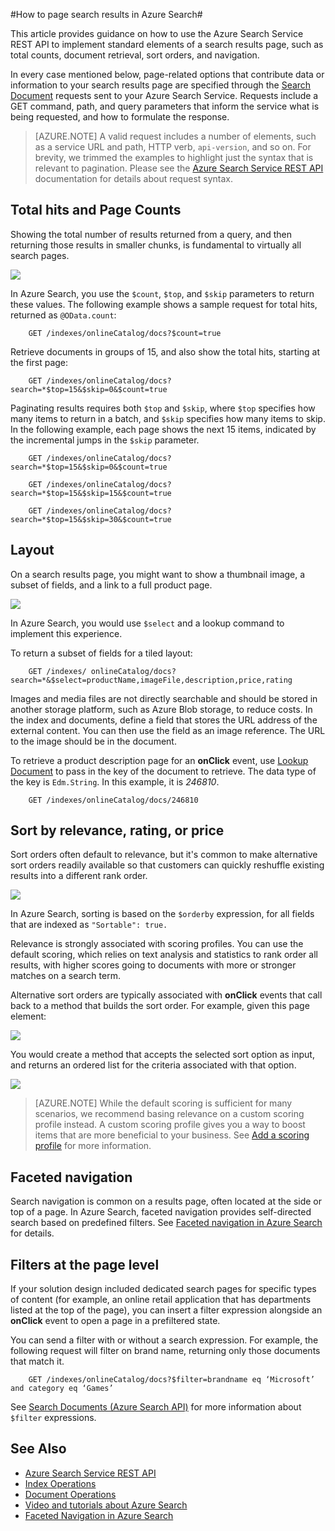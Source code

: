 <properties 
	pageTitle="How to page search results in Azure Search | Windows Azure | Hosted cloud search service" 
	description="Pagination in Azure Search, a hosted cloud search service on Windows Azure." 
	services="search" 
	documentationCenter="" 
	authors="HeidiSteen" 
	manager="mblythe" 
	editor=""/>

<tags
	ms.service="search"
	ms.date="11/04/2015"
	wacn.date=""/>

#How to page search results in Azure Search#

This article provides guidance on how to use the Azure Search Service REST API to implement standard elements of a search results page, such as total counts, document retrieval, sort orders, and navigation.
 
In every case mentioned below, page-related options that contribute data or information to your search results page are specified through the [Search <!-- deleted by customization Document](http://msdn.microsoft.com/zh-cn/library/azure/dn798927.aspx) --><!-- keep by customization: begin --> Document](http://msdn.microsoft.com/library/azure/dn798927.aspx) <!-- keep by customization: end --> requests sent to your Azure Search Service. Requests include a GET command, path, and query parameters that inform the service what is being requested, and how to formulate the response.

> [AZURE.NOTE] A valid request includes a number of elements, such as a service URL and path, HTTP verb, `api-version`, and so on. For brevity, we trimmed the examples to highlight just the syntax that is relevant to pagination. Please see the [Azure Search Service REST <!-- deleted by customization API](http://msdn.microsoft.com/zh-cn/library/azure/dn798935.aspx) --><!-- keep by customization: begin --> API](http://msdn.microsoft.com/library/azure/dn798935.aspx) <!-- keep by customization: end --> documentation for details about request syntax.

## Total hits and Page Counts ##

Showing the total number of results returned from a query, and then returning those results in smaller chunks, is fundamental to virtually all search pages.

![][1]
 
In Azure Search, you use the `$count`, `$top`, and `$skip` parameters to return these values. The following example shows a sample request for total hits, returned as `@OData.count`:

    	GET /indexes/onlineCatalog/docs?$count=true

Retrieve documents in groups of 15, and also show the total hits, starting at the first page:

		GET /indexes/onlineCatalog/docs?search=*$top=15&$skip=0&$count=true

Paginating results requires both `$top` and `$skip`, where `$top` specifies how many items to return in a batch, and `$skip` specifies how many items to skip. In the following example, each page shows the next 15 items, indicated by the incremental jumps in the `$skip` parameter.

    	GET /indexes/onlineCatalog/docs?search=*$top=15&$skip=0&$count=true

    	GET /indexes/onlineCatalog/docs?search=*$top=15&$skip=15&$count=true

    	GET /indexes/onlineCatalog/docs?search=*$top=15&$skip=30&$count=true

## Layout  ##

On a search results page, you might want to show a thumbnail image, a subset of fields, and a link to a full product page.

 ![][2]
 
In Azure Search, you would use `$select` and a lookup command to implement this experience.

To return a subset of fields for a tiled layout:

    	GET /indexes/ onlineCatalog/docs?search=*&$select=productName,imageFile,description,price,rating 

Images and media files are not directly searchable and should be stored in another storage platform, such as Azure Blob storage, to reduce costs. In the index and documents, define a field that stores the URL address of the external content. You can then use the field as an image reference. The URL to the image should be in the document.

To retrieve a product description page for an **onClick** event, use [Lookup <!-- deleted by customization Document](http://msdn.microsoft.com/zh-cn/library/azure/dn798929.aspx) --><!-- keep by customization: begin --> Document](http://msdn.microsoft.com/library/azure/dn798929.aspx) <!-- keep by customization: end --> to pass in the key of the document to retrieve. The data type of the key is `Edm.String`. In this example, it is *246810*.
   
    	GET /indexes/onlineCatalog/docs/246810

## Sort by relevance, rating, or price ##

Sort orders often default to relevance, but it's common to make alternative sort orders readily available so that customers can quickly reshuffle existing results into a different rank order.

 ![][3]

In Azure Search, sorting is based on the `$orderby` expression, for all fields that are indexed as `"Sortable": true.`

Relevance is strongly associated with scoring profiles. You can use the default scoring, which relies on text analysis and statistics to rank order all results, with higher scores going to documents with more or stronger matches on a search term.

Alternative sort orders are typically associated with **onClick** events that call back to a method that builds the sort order. For example, given this page element:

 ![][4]

You would create a method that accepts the selected sort option as input, and returns an ordered list for the criteria associated with that option.

 ![][5]
 
> [AZURE.NOTE] While the default scoring is sufficient for many scenarios, we recommend basing relevance on a custom scoring profile instead. A custom scoring profile gives you a way to boost items that are more beneficial to your business. See [Add a scoring <!-- deleted by customization profile](http://msdn.microsoft.com/zh-cn/library/azure/dn798928.aspx) --><!-- keep by customization: begin --> profile](http://msdn.microsoft.com/library/azure/dn798928.aspx) <!-- keep by customization: end --> for more information.

## Faceted navigation ##

Search navigation is common on a results page, often located at the side or top of a page. In Azure Search, faceted navigation provides self-directed search based on predefined filters. See [Faceted navigation in Azure <!-- deleted by customization Search](/documentation/articles/search-faceted-navigation) --><!-- keep by customization: begin --> Search](search-faceted-navigation.md) <!-- keep by customization: end --> for details.

## Filters at the page level ##

If your solution design included dedicated search pages for specific types of content (for example, an online retail application that has departments listed at the top of the page), you can insert a filter expression alongside an **onClick** event to open a page in a prefiltered state. 

You can send a filter with or without a search expression. For example, the following request will filter on brand name, returning only those documents that match it.

<!-- deleted by customization
    	GET /indexes/onlineCatalog/docs?$filter=brandname eq 'Microsoft' and category eq 'Games'

See [Search Documents (Azure Search API)](http://msdn.microsoft.com/zh-cn/library/azure/dn798927.aspx) for more information about `$filter` expressions.
-->
<!-- keep by customization: begin -->
    	GET /indexes/onlineCatalog/docs?$filter=brandname eq ‘Microsoft’ and category eq ‘Games’

See [Search Documents (Azure Search API)](http://msdn.microsoft.com/library/azure/dn798927.aspx) for more information about `$filter` expressions.
<!-- keep by customization: end -->

## See Also ##

<!-- deleted by customization
- [Azure Search Service REST API](http://msdn.microsoft.com/zh-cn/library/azure/dn798935.aspx)
- [Index Operations](http://msdn.microsoft.com/zh-cn/library/azure/dn798918.aspx)
- [Document Operations](http://msdn.microsoft.com/zh-cn/library/azure/dn800962.aspx)
- [Video and tutorials about Azure Search](/documentation/articles/search-video-demo-tutorial-list)
- [Faceted Navigation in Azure Search](/documentation/articles/search-faceted-navigation)
-->
<!-- keep by customization: begin -->
- [Azure Search Service REST API](http://msdn.microsoft.com/library/azure/dn798935.aspx)
- [Index Operations](http://msdn.microsoft.com/library/azure/dn798918.aspx)
- [Document Operations](http://msdn.microsoft.com/library/azure/dn800962.aspx)
- [Video and tutorials about Azure Search](search-video-demo-tutorial-list.md)
- [Faceted Navigation in Azure Search](search-faceted-navigation.md)
<!-- keep by customization: end -->


<!--Image references-->
[1]: ./media/search-pagination-page-layout/Pages-1-Viewing1ofNResults.PNG
[2]: ./media/search-pagination-page-layout/Pages-2-Tiled.PNG
[3]: ./media/search-pagination-page-layout/Pages-3-SortBy.png
[4]: ./media/search-pagination-page-layout/Pages-4-SortbyRelevance.png
[5]: ./media/search-pagination-page-layout/Pages-5-BuildSort.png 